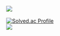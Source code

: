 <img src="https://github-readme-stats.vercel.app/api/top-langs/?username=Seoyun0626&layout=compact"><br><br>
[![Solved.ac Profile](http://mazassumnida.wtf/api/v2/generate_badge?boj=apple7484)](https://solved.ac/apple7484/)<br>
<img src="https://github-readme-stats.vercel.app/api?username=Seoyun0626&show_icons=true">
